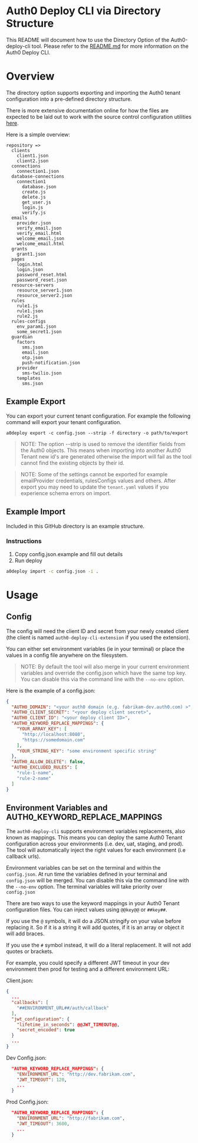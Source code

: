 # Auth0 Deploy CLI via Directory Structure

This README will document how to use the Directory Option of the Auth0-deploy-cli tool. Please refer to the [README.md](README.md) for more information on the Auth0 Deploy CLI.

# Overview
The directory option supports exporting and importing the Auth0 tenant configuration into a pre-defined directory structure.

There is more extensive documentation online for how the files are expected to be laid out to work with the source control configuration utilities [here](https://auth0.com/docs/extensions/github-deploy).

Here is a simple overview:

```
repository =>
  clients
    client1.json
    client2.json
  connections
    connection1.json
  database-connections
    connection1
      database.json
      create.js
      delete.js
      get_user.js
      login.js
      verify.js
  emails
    provider.json
    verify_email.json
    verify_email.html
    welcome_email.json
    welcome_email.html
  grants
    grant1.json
  pages
    login.html
    login.json
    password_reset.html
    password_reset.json
  resource-servers
    resource_server1.json
    resource_server2.json
  rules
    rule1.js
    rule1.json
    rule2.js
  rules-configs
    env_param1.json
    some_secret1.json
  guardian
    factors
      sms.json
      email.json
      otp.json
      push-notification.json
    provider
      sms-twilio.json
    templates
      sms.json
```

## Example Export
You can export your current tenant configuration. For example the following command will export your tenant configuration.

`a0deploy export -c config.json --strip -f directory -o path/to/export`

> NOTE: The option --strip is used to remove the identifier fields from the Auth0 objects. This means when importing into another Auth0 Tenant new id's are generated otherwise the import will fail as the tool cannot find the existing objects by their id.

> NOTE: Some of the settings cannot be exported for example emailProvider credentials, rulesConfigs values and others. After export you may need to update the `tenant.yaml` values if you experience schema errors on import.


## Example Import
Included in this GitHub directory is an example structure.

### Instructions

1. Copy config.json.example and fill out details
2. Run deploy
```bash
a0deploy import -c config.json -i .
```

# Usage

## Config
The config will need the client ID and secret from your newly created client (the client is named `auth0-deploy-cli-extension` if you used the extension).

You can either set environment variables (ie in your terminal) or place the values in a config file anywhere on the filesystem.

> NOTE: By default the tool will also merge in your current environment variables and override the config.json which have the same top key. You can disable this via the command line with the `--no-env` option.

Here is the example of a config.json:

```json
{
  "AUTH0_DOMAIN": "<your auth0 domain (e.g. fabrikam-dev.auth0.com) >",
  "AUTH0_CLIENT_SECRET": "<your deploy client secret>",
  "AUTH0_CLIENT_ID": "<your deploy client ID>",
  "AUTH0_KEYWORD_REPLACE_MAPPINGS": {
    "YOUR_ARRAY_KEY": [
      "http://localhost:8080",
      "https://somedomain.com"
    ],
    "YOUR_STRING_KEY": "some environment specific string"
  },
  "AUTH0_ALLOW_DELETE": false,
  "AUTH0_EXCLUDED_RULES": [
    "rule-1-name",
    "rule-2-name"
  ]
}
```

## Environment Variables and AUTH0_KEYWORD_REPLACE_MAPPINGS
The `auth0-deploy-cli` supports environment variables replacements, also known as mappings. This means you can deploy the same Auth0 Tenant configuration across your environments (i.e. dev, uat, staging, and prod). The tool will automatically inject the right values for each environment (i.e callback urls).

Environment variables can be set on the terminal and within the `config.json`. At run time the variables defined in your terminal and `config.json` will be merged. You can disable this via the command line with the `--no-env` option. The terminal variables will take priority over `config.json`

There are two ways to use the keyword mappings in your Auth0 Tenant configuration files. You can inject values using `@@key@@` or `##key##`. 

If you use the `@` symbols, it will do a JSON.stringify on your value before replacing it. So if it is a string it will add quotes, if it is an array or object it will add braces.

If you use the `#` symbol instead, it will do a literal replacement. It will not add quotes or brackets.

For example, you could specify a different JWT timeout in your dev environment then prod for testing and a different environment URL:

Client.json:
```json
{
  ...
  "callbacks": [
    "##ENVIRONMENT_URL##/auth/callback"
  ],
  "jwt_configuration": {
    "lifetime_in_seconds": @@JWT_TIMEOUT@@,
    "secret_encoded": true
  }
  ...
}
```

Dev Config.json:
```json
  "AUTH0_KEYWORD_REPLACE_MAPPINGS": {
    "ENVIRONMENT_URL": "http://dev.fabrikam.com",
    "JWT_TIMEOUT": 120,
    ...
  }
```

Prod Config.json:
```json
  "AUTH0_KEYWORD_REPLACE_MAPPINGS": {
    "ENVIRONMENT_URL": "http://fabrikam.com",
    "JWT_TIMEOUT": 3600,
    ...
  }
```
